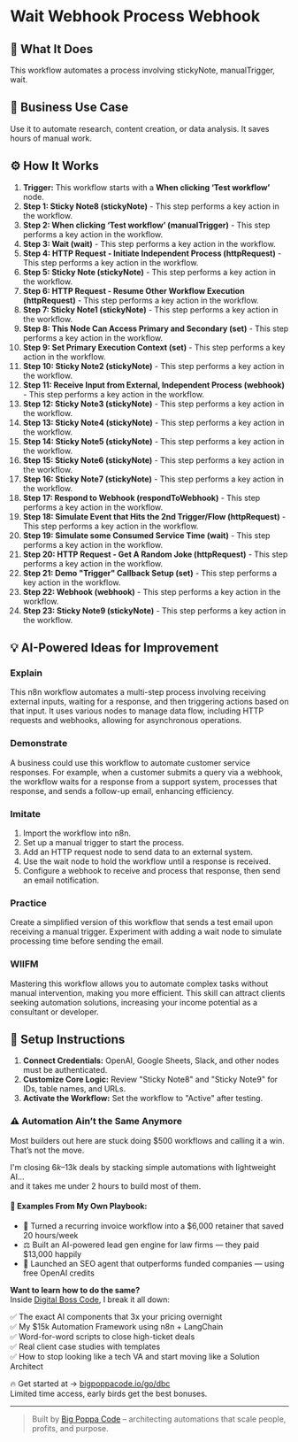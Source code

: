 # Wait Webhook Process Webhook

## 🚀 What It Does
This workflow automates a process involving stickyNote, manualTrigger, wait.

## 💼 Business Use Case
Use it to automate research, content creation, or data analysis. It saves hours of manual work.

## ⚙️ How It Works
1.  **Trigger:** This workflow starts with a **When clicking ‘Test workflow’** node.
2. **Step 1: Sticky Note8 (stickyNote)** - This step performs a key action in the workflow.
3. **Step 2: When clicking ‘Test workflow’ (manualTrigger)** - This step performs a key action in the workflow.
4. **Step 3: Wait (wait)** - This step performs a key action in the workflow.
5. **Step 4: HTTP Request - Initiate Independent Process (httpRequest)** - This step performs a key action in the workflow.
6. **Step 5: Sticky Note (stickyNote)** - This step performs a key action in the workflow.
7. **Step 6: HTTP Request - Resume Other Workflow Execution (httpRequest)** - This step performs a key action in the workflow.
8. **Step 7: Sticky Note1 (stickyNote)** - This step performs a key action in the workflow.
9. **Step 8: This Node Can Access Primary and Secondary (set)** - This step performs a key action in the workflow.
10. **Step 9: Set Primary Execution Context (set)** - This step performs a key action in the workflow.
11. **Step 10: Sticky Note2 (stickyNote)** - This step performs a key action in the workflow.
12. **Step 11: Receive Input from External, Independent Process (webhook)** - This step performs a key action in the workflow.
13. **Step 12: Sticky Note3 (stickyNote)** - This step performs a key action in the workflow.
14. **Step 13: Sticky Note4 (stickyNote)** - This step performs a key action in the workflow.
15. **Step 14: Sticky Note5 (stickyNote)** - This step performs a key action in the workflow.
16. **Step 15: Sticky Note6 (stickyNote)** - This step performs a key action in the workflow.
17. **Step 16: Sticky Note7 (stickyNote)** - This step performs a key action in the workflow.
18. **Step 17: Respond to Webhook (respondToWebhook)** - This step performs a key action in the workflow.
19. **Step 18: Simulate Event that Hits the 2nd Trigger/Flow (httpRequest)** - This step performs a key action in the workflow.
20. **Step 19: Simulate some Consumed Service Time (wait)** - This step performs a key action in the workflow.
21. **Step 20: HTTP Request - Get A Random Joke (httpRequest)** - This step performs a key action in the workflow.
22. **Step 21: Demo "Trigger" Callback Setup (set)** - This step performs a key action in the workflow.
23. **Step 22: Webhook (webhook)** - This step performs a key action in the workflow.
24. **Step 23: Sticky Note9 (stickyNote)** - This step performs a key action in the workflow.

## 💡 AI-Powered Ideas for Improvement
### Explain
This n8n workflow automates a multi-step process involving receiving external inputs, waiting for a response, and then triggering actions based on that input. It uses various nodes to manage data flow, including HTTP requests and webhooks, allowing for asynchronous operations.

### Demonstrate
A business could use this workflow to automate customer service responses. For example, when a customer submits a query via a webhook, the workflow waits for a response from a support system, processes that response, and sends a follow-up email, enhancing efficiency.

### Imitate
1. Import the workflow into n8n.
2. Set up a manual trigger to start the process.
3. Add an HTTP request node to send data to an external system.
4. Use the wait node to hold the workflow until a response is received.
5. Configure a webhook to receive and process that response, then send an email notification.

### Practice
Create a simplified version of this workflow that sends a test email upon receiving a manual trigger. Experiment with adding a wait node to simulate processing time before sending the email.

### WIIFM
Mastering this workflow allows you to automate complex tasks without manual intervention, making you more efficient. This skill can attract clients seeking automation solutions, increasing your income potential as a consultant or developer.

## 🔧 Setup Instructions
1. **Connect Credentials:** OpenAI, Google Sheets, Slack, and other nodes must be authenticated.
2. **Customize Core Logic:** Review "Sticky Note8" and "Sticky Note9" for IDs, table names, and URLs.
3. **Activate the Workflow:** Set the workflow to "Active" after testing.

### ⚠️ Automation Ain’t the Same Anymore

Most builders out here are stuck doing $500 workflows and calling it a win.  
That’s not the move.  

I'm closing $6k–$13k deals by stacking simple automations with lightweight AI...  
and it takes me under 2 hours to build most of them.

#### 🧠 Examples From My Own Playbook:
- 🔁 Turned a recurring invoice workflow into a $6,000 retainer that saved 20 hours/week  
- ⚖️ Built an AI-powered lead gen engine for law firms — they paid $13,000 happily  
- 🚀 Launched an SEO agent that outperforms funded companies — using free OpenAI credits  

**Want to learn how to do the same?**  
Inside [Digital Boss Code](https://bigpoppacode.io/go/dbc), I break it all down:

✅ The exact AI components that 3x your pricing overnight  
✅ My $15k Automation Framework using n8n + LangChain  
✅ Word-for-word scripts to close high-ticket deals  
✅ Real client case studies with templates  
✅ How to stop looking like a tech VA and start moving like a Solution Architect  

🔥 Get started at → [bigpoppacode.io/go/dbc](https://bigpoppacode.io/go/dbc)  
Limited time access, early birds get the best bonuses.

---
> Built by [Big Poppa Code](https://bigpoppacode.io) – architecting automations that scale people, profits, and purpose.
